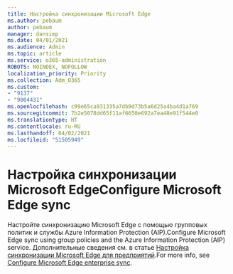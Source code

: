 ```yaml
---
title: Настройка синхронизации Microsoft Edge
ms.author: pebaum
author: pebaum
manager: dansimp
ms.date: 04/01/2021
ms.audience: Admin
ms.topic: article
ms.service: o365-administration
ROBOTS: NOINDEX, NOFOLLOW
localization_priority: Priority
ms.collection: Adm_O365
ms.custom:
- "9137"
- "9004431"
ms.openlocfilehash: c99e65ca931335a7db9d73b5a6d25a4ba4d1a769
ms.sourcegitcommit: 7b2e5078dd65f11af6650e692a7ea48e91f544e0
ms.translationtype: HT
ms.contentlocale: ru-RU
ms.lasthandoff: 04/02/2021
ms.locfileid: "51505949"
---
```

# <a name="configure-microsoft-edge-sync"></a><span data-ttu-id="9c7e8-102">Настройка синхронизации Microsoft Edge</span><span class="sxs-lookup"><span data-stu-id="9c7e8-102">Configure Microsoft Edge sync</span></span>

<span data-ttu-id="9c7e8-103">Настройте синхронизацию Microsoft Edge с помощью групповых политик и службы Azure Information Protection (AIP).</span><span class="sxs-lookup"><span data-stu-id="9c7e8-103">Configure Microsoft Edge sync using group policies and the Azure Information Protection (AIP) service.</span></span> <span data-ttu-id="9c7e8-104">Дополнительные сведения см. в статье [Настройка синхронизации Microsoft Edge для предприятий](https://docs.microsoft.com/deployedge/microsoft-edge-enterprise-sync).</span><span class="sxs-lookup"><span data-stu-id="9c7e8-104">For more info, see [Configure Microsoft Edge enterprise sync](https://docs.microsoft.com/deployedge/microsoft-edge-enterprise-sync).</span></span>
